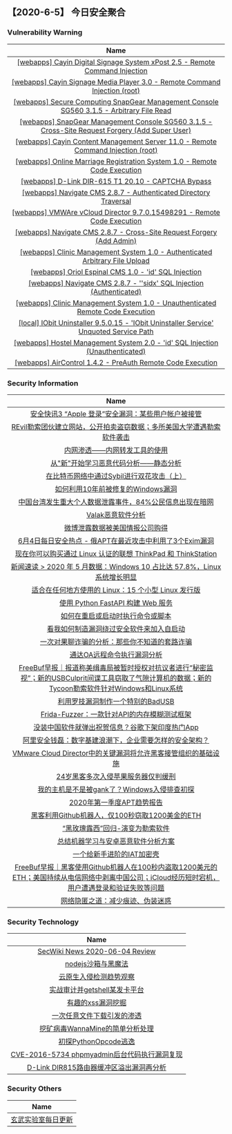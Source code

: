 
 ##   【2020-6-5】 今日安全聚合


###  						       							Vulnerability Warning

|                             Name                             |
| :----------------------------------------------------------: |
|[[webapps] Cayin Digital Signage System xPost 2.5 - Remote Command Injection](https://www.exploit-db.com/exploits/48558)|
|[[webapps] Cayin Signage Media Player 3.0 - Remote Command Injection (root)](https://www.exploit-db.com/exploits/48557)|
|[[webapps] Secure Computing SnapGear Management Console SG560 3.1.5 - Arbitrary File Read](https://www.exploit-db.com/exploits/48556)|
|[[webapps] SnapGear Management Console SG560 3.1.5 - Cross-Site Request Forgery (Add Super User)](https://www.exploit-db.com/exploits/48554)|
|[[webapps] Cayin Content Management Server 11.0 - Remote Command Injection (root)](https://www.exploit-db.com/exploits/48553)|
|[[webapps] Online Marriage Registration System 1.0 - Remote Code Execution](https://www.exploit-db.com/exploits/48552)|
|[[webapps] D-Link DIR-615 T1 20.10 - CAPTCHA Bypass](https://www.exploit-db.com/exploits/48551)|
|[[webapps] Navigate CMS 2.8.7 - Authenticated Directory Traversal](https://www.exploit-db.com/exploits/48550)|
|[[webapps] VMWAre vCloud Director 9.7.0.15498291 - Remote Code Execution](https://www.exploit-db.com/exploits/48549)|
|[[webapps] Navigate CMS 2.8.7 - Cross-Site Request Forgery (Add Admin)](https://www.exploit-db.com/exploits/48548)|
|[[webapps] Clinic Management System 1.0 - Authenticated Arbitrary File Upload](https://www.exploit-db.com/exploits/48547)|
|[[webapps] Oriol Espinal CMS 1.0 - 'id' SQL Injection](https://www.exploit-db.com/exploits/48546)|
|[[webapps] Navigate CMS 2.8.7 - ''sidx' SQL Injection (Authenticated)](https://www.exploit-db.com/exploits/48545)|
|[[webapps] Clinic Management System 1.0 - Unauthenticated Remote Code Execution](https://www.exploit-db.com/exploits/48544)|
|[[local] IObit Uninstaller 9.5.0.15 - 'IObit Uninstaller Service' Unquoted Service Path](https://www.exploit-db.com/exploits/48543)|
|[[webapps] Hostel Management System 2.0 - 'id' SQL Injection (Unauthenticated)](https://www.exploit-db.com/exploits/48542)|
|[[webapps] AirControl 1.4.2 - PreAuth Remote Code Execution](https://www.exploit-db.com/exploits/48541)|

### 						        							Security Information
|                             Name                                    |
| :----------------------------------------------------------: |
|[安全快讯3   “Apple 登录”安全漏洞：某些用户帐户被接管](https://www.anquanke.com/post/id/207587)|
|[REvil勒索团伙建立网站，公开拍卖盗窃数据；多所美国大学遭遇勒索软件袭击](https://www.anquanke.com/post/id/207571)|
|[内网渗透——内网转发工具的使用](https://www.anquanke.com/post/id/207687)|
|[从"新"开始学习恶意代码分析——静态分析](https://www.anquanke.com/post/id/207594)|
|[在比特币网络中通过Sybil进行双花攻击（上）](https://www.anquanke.com/post/id/207493)|
|[如何利用10年前被修复的Windows漏洞](https://www.anquanke.com/post/id/207601)|
|[中国台湾发生重大个人数据泄露事件，84%公民信息出现在暗网](https://www.anquanke.com/post/id/207621)|
|[Valak恶意软件分析](https://www.anquanke.com/post/id/207197)|
|[微博泄露数据被美国情报公司购得](https://www.anquanke.com/post/id/207606)|
|[6月4日每日安全热点 - 俄APT在最近攻击中利用了3个Exim漏洞](https://www.anquanke.com/post/id/207605)|
|[现在你可以购买通过 Linux 认证的联想 ThinkPad 和 ThinkStation](https://linux.cn/article-12283-1.html?utm_source=rss&utm_medium=rss)|
|[新闻速读 &gt; 2020 年 5 月数据：Windows 10 占比达 57.8%，Linux 系统增长明显](https://linux.cn/article-12282-1.html?utm_source=rss&utm_medium=rss)|
|[适合在任何地方使用的 Linux：15 个小型 Linux 发行版](https://linux.cn/article-12281-1.html?utm_source=rss&utm_medium=rss)|
|[使用 Python FastAPI 构建 Web 服务](https://linux.cn/article-12280-1.html?utm_source=rss&utm_medium=rss)|
|[如何在重启或启动时执行命令或脚本](https://linux.cn/article-12279-1.html?utm_source=rss&utm_medium=rss)|
|[看我如何制造漏洞绕过安全软件来加入自启动](https://www.freebuf.com/sectool/235741.html)|
|[一次对果聊诈骗的分析：那些你不知道的套路诈骗](https://www.freebuf.com/articles/others-articles/236005.html)|
|[通达OA远程命令执行漏洞分析](https://www.freebuf.com/vuls/236034.html)|
|[FreeBuf早报｜报道称美缉毒局被暂时授权对抗议者进行“秘密监视”；新的USBCulprit间谍工具窃取了气隙计算机的数据；新的Tycoon勒索软件针对Windows和Linux系统](https://www.freebuf.com/news/239112.html)|
|[利用罗技漏洞制作一个特别的BadUSB](https://www.freebuf.com/geek/235527.html)|
|[Frida-Fuzzer：一款针对API的内存模糊测试框架](https://www.freebuf.com/sectool/233013.html)|
|[没装中国软件就弹出祝贺信息？谷歌下架印度热门App](https://www.freebuf.com/news/238995.html)|
|[阿里安全钱磊：数字基建浪潮下，企业需要怎样的安全架构？](https://www.freebuf.com/articles/people/238757.html)|
|[VMware Cloud Director中的关键漏洞将允许黑客接管组织的基础设施](https://www.freebuf.com/vuls/238886.html)|
|[24岁黑客多次入侵苹果服务器仅判缓刑](https://www.freebuf.com/news/239012.html)|
|[我的主机是不是被gank了？Windows入侵排查初探](https://www.freebuf.com/articles/system/238860.html)|
|[2020年第一季度APT趋势报告](https://www.freebuf.com/articles/network/235773.html)|
|[黑客利用Github机器人，仅100秒窃取1200美金的ETH](https://www.freebuf.com/news/238895.html)|
|[“黑玫瑰露西”回归-演变为勒索软件](https://www.freebuf.com/articles/terminal/236081.html)|
|[总结机器学习与安卓恶意软件分析方案](https://www.freebuf.com/articles/neopoints/236703.html)|
|[一个给新手进阶的IAT加密壳](https://www.freebuf.com/articles/system/235918.html)|
|[FreeBuf早报｜黑客使用Github机器人在100秒内盗取1200美元的ETH；美国持续从电信网络中剥离中国公司；iCloud经历短时宕机，用户遭遇登录和验证失败等问题](https://www.freebuf.com/news/238844.html)|
|[网络隐匿之道：减少痕迹、伪装迷惑](https://www.freebuf.com/articles/others-articles/235873.html)|

### 						        							Security  Technology
|                             Name                                    |
| :----------------------------------------------------------: |
|[SecWiki News 2020-06-04 Review](http://www.sec-wiki.com/?2020-06-04)|
|[nodejs沙箱与黑魔法](http://xz.aliyun.com/t/7842)|
|[云原生入侵检测趋势观察](http://xz.aliyun.com/t/7841)|
|[实战审计并getshell某发卡平台](http://xz.aliyun.com/t/7838)|
|[有趣的xss漏洞挖掘](http://xz.aliyun.com/t/7840)|
|[一次任意文件下载引发的渗透](http://xz.aliyun.com/t/7837)|
|[挖矿病毒WannaMine的简单分析处理](http://xz.aliyun.com/t/7834)|
|[初探PythonOpcode逃逸](http://xz.aliyun.com/t/7828)|
|[CVE-2016-5734 phpmyadmin后台代码执行漏洞复现](http://xz.aliyun.com/t/7836)|
|[D-Link DIR815路由器缓冲区溢出漏洞再分析](http://xz.aliyun.com/t/7835)|

### 						        							Security  Others
|                             Name                                    |
| :----------------------------------------------------------: |
|[玄武实验室每日更新](https://weibo.com/p/1006065582522936/wenzhang?from=page_100606_profile&wvr=6&mod=wenzhangmore)|

